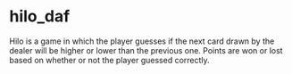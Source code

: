 # hilo_daf
Hilo is a game in which the player guesses if the next card drawn by the dealer will be higher or lower than the previous one. Points are won or lost based on whether or not the player guessed correctly.
